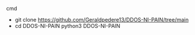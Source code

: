 cmd
* git clone https://github.com/Geraldpedere13/DDOS-NI-PAIN/tree/main
* cd DDOS-NI-PAIN
python3 DDOS-NI-PAIN
